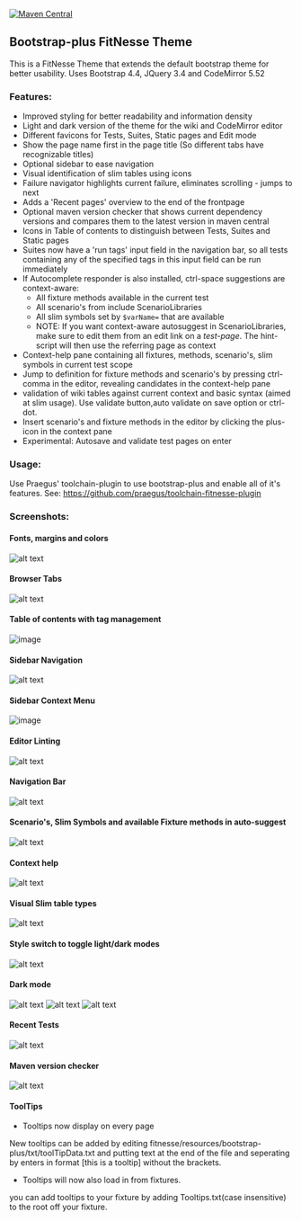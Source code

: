  [![Maven Central](https://img.shields.io/maven-central/v/nl.praegus/fitnesse-bootstrap-plus-theme.svg?maxAge=21600)](https://mvnrepository.com/artifact/com.github.tcnh/fitnesse-bootstrap-plus-theme)
## Bootstrap-plus FitNesse Theme
This is a FitNesse Theme that extends the default bootstrap theme for better usability.
Uses Bootstrap 4.4, JQuery 3.4 and CodeMirror 5.52

### Features:
* Improved styling for better readability and information density
* Light and dark version of the theme for the wiki and CodeMirror editor
* Different favicons for Tests, Suites, Static pages and Edit mode
* Show the page name first in the page title (So different tabs have recognizable titles)
* Optional sidebar to ease navigation
* Visual identification of slim tables using icons
* Failure navigator highlights current failure, eliminates scrolling - jumps to next
* Adds a 'Recent pages' overview to the end of the frontpage
* Optional maven version checker that shows current dependency versions and compares them to the latest version in maven central
* Icons in Table of contents to distinguish between Tests, Suites and Static pages
* Suites now have a 'run tags' input field in the navigation bar, so all tests containing any of the specified tags in this input field can be run immediately
* If Autocomplete responder is also installed, ctrl-space suggestions are context-aware:
  * All fixture methods available in the current test
  * All scenario's from include ScenarioLibraries
  * All slim symbols set by `$varName=` that are available
  * NOTE: If you want context-aware autosuggest in ScenarioLibraries, make sure to edit them from an edit link on a *test-page*. The hint-script will then use the referring page as context
* Context-help pane containing all fixtures, methods, scenario's, slim symbols in current test scope
* Jump to definition for fixture methods and scenario's by pressing ctrl-comma in the editor, revealing candidates in the context-help pane
* validation of wiki tables against current context and basic syntax (aimed at slim usage). Use validate button,auto validate on save option or ctrl-dot.
* Insert scenario's and fixture methods in the editor by clicking the plus-icon in the context pane
* Experimental: Autosave and validate test pages on enter

### Usage:
Use Praegus' toolchain-plugin to use bootstrap-plus and enable all of it's features.
See: https://github.com/praegus/toolchain-fitnesse-plugin

### Screenshots:

#### Fonts, margins and colors
![alt text](https://github.com/tcnh/binstore/raw/master/styling.png "Overall styling")

#### Browser Tabs
![alt text](https://github.com/tcnh/binstore/raw/master/tabs.png "Tab bar")

#### Table of contents with tag management
![image](https://user-images.githubusercontent.com/2232710/78379015-0ecb2e00-75d2-11ea-8e1e-c46c1b3a6683.png)

#### Sidebar Navigation
![alt text](https://github.com/tcnh/binstore/raw/master/sidebar_nav.png "Sidebar")

#### Sidebar Context Menu
![image](https://user-images.githubusercontent.com/2232710/78378675-9bc1b780-75d1-11ea-91ac-22f7929a643a.png)

#### Editor Linting
![alt text](https://github.com/tcnh/binstore/raw/master/linting.png "Editor linting")

#### Navigation Bar
![alt text](https://github.com/tcnh/binstore/raw/master/navbar.png "Navigation bar for suites")

#### Scenario's, Slim Symbols and available Fixture methods in auto-suggest
![alt text](https://github.com/tcnh/binstore/raw/master/suggest.png "Auto suggest contains scenario's")

#### Context help
![alt text](https://github.com/tcnh/binstore/raw/master/context-help.png "Context help panel")

#### Visual Slim table types
![alt text](https://github.com/tcnh/binstore/raw/master/table_identification.png "Table icons")


#### Style switch to toggle light/dark modes
![alt text](https://github.com/tcnh/binstore/raw/master/style-switch.png "Light/dark mode toggle")

#### Dark mode
![alt text](https://github.com/tcnh/binstore/raw/master/darkmode_1.png "Dark theme")
![alt text](https://github.com/tcnh/binstore/raw/master/dark_editor.PNG "Dark editor")
![alt text](https://github.com/tcnh/binstore/raw/master/darkmode_result.PNG "Test results in dark mode")

#### Recent Tests
![alt text](https://github.com/tcnh/binstore/raw/master/recent_pages.png "Recent test pages")

#### Maven version checker
![alt text](https://github.com/tcnh/binstore/raw/master/macen_versioncheck.png "Maven dependency versions")

#### ToolTips
* Tooltips now display on every page

New tooltips can be added by editing fitnesse/resources/bootstrap-plus/txt/toolTipData.txt and putting text at the end of the file and seperating by enters in format [this is a tooltip] without the brackets.

* Tooltips will now also load in from fixtures.

you can add tooltips to your fixture by adding Tooltips.txt(case insensitive) to the root off your fixture.

